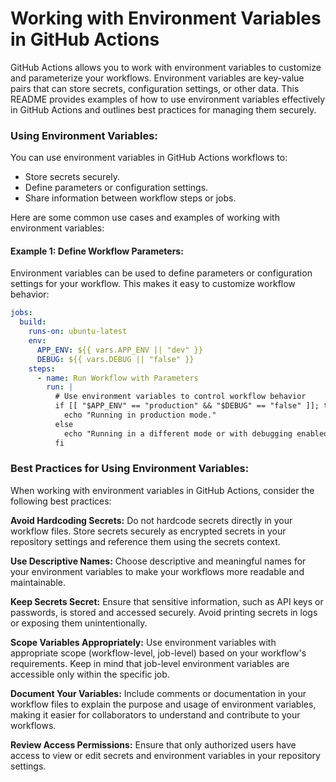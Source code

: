 # **Working with Environment Variables in GitHub Actions**

GitHub Actions allows you to work with environment variables to customize and parameterize your workflows. Environment variables are key-value pairs that can store secrets, configuration settings, or other data. This README provides examples of how to use environment variables effectively in GitHub Actions and outlines best practices for managing them securely.

### **Using Environment Variables:**

You can use environment variables in GitHub Actions workflows to:

- Store secrets securely.
- Define parameters or configuration settings.
- Share information between workflow steps or jobs.

Here are some common use cases and examples of working with environment variables:

#### **Example 1: Define Workflow Parameters:**

Environment variables can be used to define parameters or configuration settings for your workflow. This makes it easy to customize workflow behavior:

```yaml
jobs:
  build:
    runs-on: ubuntu-latest
    env:
      APP_ENV: ${{ vars.APP_ENV || "dev" }}
      DEBUG: ${{ vars.DEBUG || "false" }}
    steps:
      - name: Run Workflow with Parameters
        run: |
          # Use environment variables to control workflow behavior
          if [[ "$APP_ENV" == "production" && "$DEBUG" == "false" ]]; then
            echo "Running in production mode."
          else
            echo "Running in a different mode or with debugging enabled."
          fi
```

### **Best Practices for Using Environment Variables:**

When working with environment variables in GitHub Actions, consider the following best practices:

**Avoid Hardcoding Secrets:** Do not hardcode secrets directly in your workflow files. Store secrets securely as encrypted secrets in your repository settings and reference them using the secrets context.

**Use Descriptive Names:** Choose descriptive and meaningful names for your environment variables to make your workflows more readable and maintainable.

**Keep Secrets Secret:** Ensure that sensitive information, such as API keys or passwords, is stored and accessed securely. Avoid printing secrets in logs or exposing them unintentionally.

**Scope Variables Appropriately:** Use environment variables with appropriate scope (workflow-level, job-level) based on your workflow's requirements. Keep in mind that job-level environment variables are accessible only within the specific job.

**Document Your Variables:** Include comments or documentation in your workflow files to explain the purpose and usage of environment variables, making it easier for collaborators to understand and contribute to your workflows.

**Review Access Permissions:** Ensure that only authorized users have access to view or edit secrets and environment variables in your repository settings.

